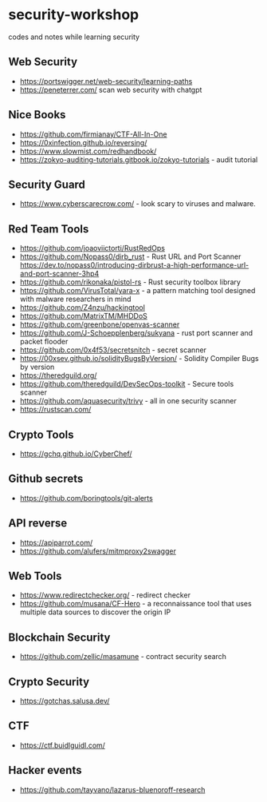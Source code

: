 # security-workshop

codes and notes while learning security

## Web Security

* <https://portswigger.net/web-security/learning-paths>
* <https://peneterrer.com/> scan web security with chatgpt

## Nice Books

* <https://github.com/firmianay/CTF-All-In-One>
* <https://0xinfection.github.io/reversing/>
* <https://www.slowmist.com/redhandbook/>
* <https://zokyo-auditing-tutorials.gitbook.io/zokyo-tutorials> - audit tutorial

## Security Guard

* <https://www.cyberscarecrow.com/> - look scary to viruses and malware.

## Red Team Tools

* <https://github.com/joaoviictorti/RustRedOps>
* <https://github.com/Nopass0/dirb_rust> - Rust URL and Port Scanner <https://dev.to/nopass0/introducing-dirbrust-a-high-performance-url-and-port-scanner-3hp4>
* <https://github.com/rikonaka/pistol-rs> - Rust security toolbox library
* <https://github.com/VirusTotal/yara-x> - a pattern matching tool designed with malware researchers in mind
* <https://github.com/Z4nzu/hackingtool>
* <https://github.com/MatrixTM/MHDDoS>
* <https://github.com/greenbone/openvas-scanner>
* <https://github.com/J-Schoepplenberg/sukyana> - rust port scanner and packet flooder
* <https://github.com/0x4f53/secretsnitch> - secret scanner
* <https://00xsev.github.io/solidityBugsByVersion/> - Solidity Compiler Bugs by version
* <https://theredguild.org/>
* <https://github.com/theredguild/DevSecOps-toolkit> - Secure tools scanner
* <https://github.com/aquasecurity/trivy> - all in one security scanner
* <https://rustscan.com/>

## Crypto Tools

* <https://gchq.github.io/CyberChef/>

## Github secrets

* <https://github.com/boringtools/git-alerts>

## API reverse

* <https://apiparrot.com/>
* <https://github.com/alufers/mitmproxy2swagger>

## Web Tools

* <https://www.redirectchecker.org/> - redirect checker
* <https://github.com/musana/CF-Hero> - a reconnaissance tool that uses multiple data sources to discover the origin IP

## Blockchain Security

* <https://github.com/zellic/masamune> - contract security search

## Crypto Security

* <https://gotchas.salusa.dev/>

## CTF

* <https://ctf.buidlguidl.com/>

## Hacker events

* <https://github.com/tayvano/lazarus-bluenoroff-research>
